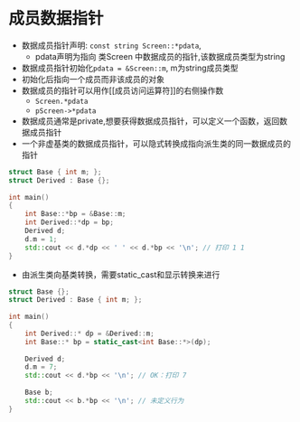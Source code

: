 # 成员数据指针

- 数据成员指针声明: `const string Screen::*pdata`,
  - pdata声明为指向 类Screen 中数据成员的指针,该数据成员类型为string
- 数据成员指针初始化`pdata = &Screen::m`, m为string成员类型
- 初始化后指向一个成员而非该成员的对象
- 数据成员的指针可以用作[[成员访问运算符]]的右侧操作数
  - `Screen.*pdata`
  - `pScreen->*pdata`
- 数据成员通常是private,想要获得数据成员指针，可以定义一个函数，返回数据成员指针  
- 一个非虚基类的数据成员指针，可以隐式转换成指向派生类的同一数据成员的指针
```c++
struct Base { int m; };
struct Derived : Base {};
 
int main()
{
    int Base::*bp = &Base::m;
    int Derived::*dp = bp;
    Derived d;
    d.m = 1;
    std::cout << d.*dp << ' ' << d.*bp << '\n'; // 打印 1 1
}
```
- 由派生类向基类转换，需要static_cast和显示转换来进行

```c++
struct Base {};
struct Derived : Base { int m; };
 
int main()
{
    int Derived::* dp = &Derived::m;
    int Base::* bp = static_cast<int Base::*>(dp);
 
    Derived d;
    d.m = 7;
    std::cout << d.*bp << '\n'; // OK：打印 7
 
    Base b;
    std::cout << b.*bp << '\n'; // 未定义行为
}
```

